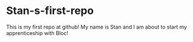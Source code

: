 # Stan-s-first-repo
This is my first repo at github! 
My name is Stan and I am about to start my apprenticeship with Bloc! 
